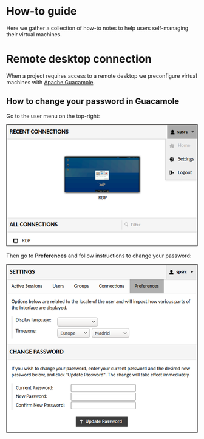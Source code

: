 # How-to guide

Here we gather a collection of how-to notes to help users self-managing their virtual machines.

# Remote desktop connection

When a project requires access to a remote desktop we preconfigure virtual machines with
[Apache Guacamole](https://guacamole.apache.org).

## How to change your password in Guacamole

Go to the user menu on the top-right:

![](images/guac-menu-user.png)

Then go to **Preferences** and follow instructions to change your password:

![](images/guac-change-pwd.png)

